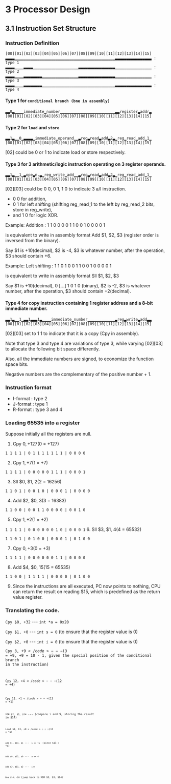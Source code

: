 # 3 Processor Design
## 3.1 Instruction Set Structure
### Instruction Definition
```
[00][01][02][03][04][05][06][07][08][09][10][11][12][13][14][15]
▃▃▃▃▁▁▁▁▁▁▁▁▁▁▁▁▁▁▁▁▁▁▁▁▁▁▁▁▁▁▁▁▁▁▁▁▁▁▁▁▁▁▁▁▁▁▁▁▃▃▃▃▃▃▃▃▃▃▃▃▃▃▃▃ : type 1
▃▃▃▃▁▁▁▁▃▃▃▃▁▁▁▁▁▁▁▁▁▁▁▁▁▁▁▁▁▁▁▁▃▃▃▃▃▃▃▃▃▃▃▃▃▃▃▃▁▁▁▁▁▁▁▁▁▁▁▁▁▁▁▁ : type 2
▃▃▃▃▁▁▁▁▃▃▃▃▃▃▃▃▁▁▁▁▁▁▁▁▁▁▁▁▁▁▁▁▃▃▃▃▃▃▃▃▃▃▃▃▃▃▃▃▁▁▁▁▁▁▁▁▁▁▁▁▁▁▁▁ : type 3
▃▃▃▃▁▁▁▁▃▃▃▃▃▃▃▃▁▁▁▁▁▁▁▁▁▁▁▁▁▁▁▁▁▁▁▁▁▁▁▁▁▁▁▁▁▁▁▁▃▃▃▃▃▃▃▃▃▃▃▃▃▃▃▃ : type 4
```
#### Type 1 for <code>conditional branch (bne in assembly)</code>
```
▃▃0▃▁▁▁▁immediate▁number▁▁▁▁▁▁▁▁▁▁▁▁▁▁▁▁▁▁▁▁▁▁▁▁▃▃register▃addr▃
[00][01][02][03][04][05][06][07][08][09][10][11][12][13][14][15]
```
#### Type 2 for <code>load</code> and <code>store</code>
```
▃▃1▃▁▁0▁▃▃▃▃▁immediate▁operand▁▁▃reg▃read▃add▃2▃▁reg▁read▁add▁1▁
[00][01][02][03][04][05][06][07][08][09][10][11][12][13][14][15]
```
[02] could be 0 or 1 to indicate load or store respectively.

#### Type 3 for 3 arithmetic/logic instruction operating on 3 register operands.
```
▃▃1▃▁▁1▁▃ope▃n.▃▁reg▁write▁add▁▁▃reg▃read▃add▃2▃▁reg▁read▁add▁1▁
[00][01][02][03][04][05][06][07][08][09][10][11][12][13][14][15]
```
[02][03] could be 0 0, 0 1, 1 0 to indicate 3 a/l instruction.
+ 0 0 for addition, 
+ 0 1 for left shifting (shifting reg_read_1 to the left by reg_read_2 bits, store in reg_write), 
+ and 1 0 for logic XOR.

Example: Addition : 1 1 0 0 0 0 1 1 0 0 1 0 0 0 0 1 

is equivalent to write in assembly format Add $1, $2, $3 (register order is inversed from the binary).

Say $1 is +10(decimal), $2 is -4, $3 is whatever number, after the operation, $3 should contain +6.

Example: Left shifting : 1 1 0 1 0 0 1 1 0 0 1 0 0 0 0 1 

is equivalent to write in assembly format Sll $1, $2, $3

Say $1 is +10(decimal), 0 [...] 1 0 1 0 (binary), $2 is -2, $3 is whatever number, after the operation, $3 should contain +2(decimal).

#### Type 4 for copy instruction containing 1 register address and a 8-bit immediate number.
```
▃▃1▃▁▁1▁▃▃1▃▃▃1▃▁▁▁▁immediate▁number▁▁▁▁▁▁▁▁▁▁▁▁▃reg▃write▃add▃▃
[00][01][02][03][04][05][06][07][08][09][10][11][12][13][14][15]
```
[02][03] set to 1 1 to indicate that it is a copy (Cpy in assembly).

Note that type 3 and type 4 are variations of type 3, while varying [02][03] to allocate the following bit space differently.

Also, all the immediate numbers are signed, to economize the function space bits.

Negative numbers are the complementary of the positive number + 1.

### Instruction format

+ I-format : type 2
+ J-format : type 1
+ R-format : type 3 and 4

### Loading 65535 into a register

Suppose initially all the registers are null.

1. Cpy $0, +127 ($0 = +127)

<code>1 1 1 1 | 0 1 1 1 1 1 1 1 | 0 0 0 0</code>

2. Cpy $1, +7  ($1 = +7)

<code>1 1 1 1 | 0 0 0 0 0 1 1 1 | 0 0 0 1</code>

3. Sll $0, $1, $2 ($2 = 16256)

<code>1 1 0 1 | 0 0 1 0 | 0 0 0 1 | 0 0 0 0</code>

4. Add $2, $0, $3 ($3 = 16383)

<code>1 1 0 0 | 0 0 1 1 0 0 0 0 | 0 0 1 0</code>

5. Cpy $1, +2 ($1 = +2)

<code>1 1 1 1 | 0 0 0 0 0 0 1 0 | 0 0 0 1</code>
6. Sll $3, $1, $4 ($4 = 65532)

<code>1 1 0 1 | 0 1 0 0 | 0 0 0 1 | 0 1 0 0</code>

7. Cpy $0, +3 ($0 = +3)

<code>1 1 1 1 | 0 0 0 0 0 0 1 1 | 0 0 0 0</code>

8. Add $4, $0, $15 ($15 = 65535)

<code>1 1 0 0 | 1 1 1 1 | 0 0 0 0 | 0 1 0 0</code>

9. Since the instructions are all executed, PC now points to nothing, CPU can return the result on reading $15, which is predefined as the return value register.

### Translating the code.

<code>Cpy $0, +32</code>  --- <code>int *a = 0x20</code> 

<code>Cpy $1, +0</code> --- <code>int s = 0</code> (to ensure that the register value is 0)

<code>Cpy $2, +0</code> --- <code>int i = 0</code> (to ensure that the register value is 0)

<code>Cpy $3, +9</code> --- ($3 = +9, +9 = 10 - 1, given the special position of the conditional branch in the instruction)

<code>Cpy $12, +4</code> --- ($12 = +4)

<code>Cpy $11, +1</code> --- ($13 = +1)

<code>XOR $2, $3, $14</code> --- (compare i and 9, storing the result in $14)

<code>Load $0, $13, +0</code> --- ($13 = *a)

<code>Add $1, $13, $1</code> --- <code> s += *a </code> (since $13 = *a)

<code>Add $0, $12, $0</code> --- <code> a += 4 </code>

<code>Add $2, $11, $2</code> --- <code> i++ </code>

<code>Bne $14, -20</code> (jump back to XOR $2, $3, $14)

